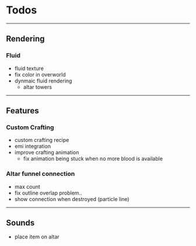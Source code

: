 # Todos

---

## Rendering

### Fluid

* fluid texture
* fix color in overworld
* dynmaic fluid rendering
    * altar towers

---

## Features

### Custom Crafting

* custom crafting recipe
* emi integration
* improve crafting animation
    * fix animation being stuck when no more blood is available

### Altar funnel connection

* max count
* fix outline overlap problem..
* show connection when destroyed (particle line)

---

## Sounds

* place item on altar
